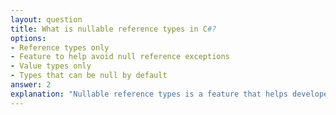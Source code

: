 ```yaml
---
layout: question
title: What is nullable reference types in C#?
options:
- Reference types only
- Feature to help avoid null reference exceptions
- Value types only
- Types that can be null by default
answer: 2
explanation: "Nullable reference types is a feature that helps developers avoid null reference exceptions by making the compiler aware of null possibilities."
---
```


